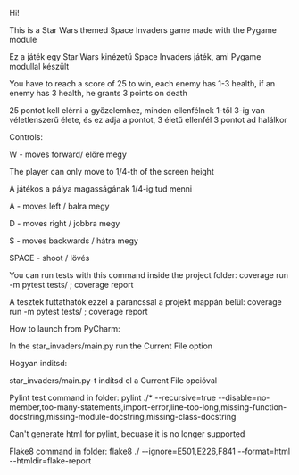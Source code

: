 Hi!

This is a Star Wars themed Space Invaders game made with the Pygame module

Ez a játék egy Star Wars kinézetű Space Invaders játék, ami Pygame modullal készült

You have to reach a score of 25 to win, each enemy has 1-3 health, if an enemy has 3 health, he grants 3 points on death 

25 pontot kell elérni a győzelemhez, minden ellenfélnek 1-től 3-ig van véletlenszerű élete, és ez adja a pontot, 3 életű ellenfél 3 pontot ad halálkor

Controls:

W - moves forward/ előre megy

The player can only move to 1/4-th of the screen height

A játékos a pálya magasságának 1/4-ig tud menni

A - moves left / balra megy

D - moves right / jobbra megy

S - moves backwards / hátra megy

SPACE - shoot / lövés

You can run tests with this command inside the project folder:
coverage run -m pytest tests/ ; coverage  report

A tesztek futtathatók ezzel a parancssal a projekt mappán belül:
coverage run -m pytest tests/ ; coverage  report

How to launch from PyCharm:

In the star_invaders/main.py run the Current File option

Hogyan inditsd:

star_invaders/main.py-t indítsd el a Current File opcióval

Pylint test command in folder:
pylint ./* --recursive=true --disable=no-member,too-many-statements,import-error,line-too-long,missing-function-docstring,missing-module-docstring,missing-class-docstring

Can't generate html for pylint, becuase it is no longer supported

Flake8 command in folder:
flake8 ./ --ignore=E501,E226,F841 --format=html --htmldir=flake-report

